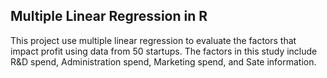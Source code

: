## Multiple Linear Regression in R
This project use multiple linear regression to evaluate the factors that impact profit using data from 50 startups. 
The factors in this study include R&D spend, Administration spend, Marketing spend, and Sate information.
